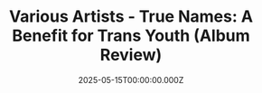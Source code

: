 ---
publication: "Post-Trash"
title: "Various Artists - True Names: A Benefit for Trans Youth (Album Review)"
url: "https://post-trash.com/news/2025/5/15/various-artists-true-names-a-benefit-for-trans-youth-album-review"
date: 2025-05-15T00:00:00.000Z
--- 